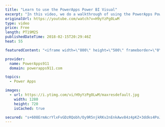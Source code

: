 ```yaml
---
title: "Learn to use the PowerApps Power BI Visual"
excerpt: "In this video, we do a walkthrough of using the PowerApps Power BI visual that is in preview. This allows you to add an actionable app to your actionable Power BI Report. Very cool stuff.  Learn PowerApps by connecting to SharePoint Online https://www.youtube.com/watch?v=BnYe_7fpZRM  Learn PowerApps"
originalUrl: https://youtube.com/watch?v=H9yYzPg0LwM
type: video
price: Free
length: PT19M2S
publishedDateTime: 2018-02-15T20:29:46Z
heat: 55

featuredContent: "<iframe width=\"800\" height=\"500\" frameborder=\"0\" src=\"https://www.youtube.com/embed/H9yYzPg0LwM\" allow=\"accelerometer; autoplay; encrypted-media; gyroscope; picture-in-picture\" allowfullscreen></iframe>"

provider:
  name: PowerApps911
  domain: powerapps911.com

topics:
  - Power Apps

images:
  - url: https://i.ytimg.com/vi/H9yYzPg0LwM/maxresdefault.jpg
    width: 1280
    height: 720
    isCached: true

secured: "s+608ErmAcrYlxFvGDzRQobh/Oy9R5njkRKv2nEnkAwv84z4pKZ+3ddks4PoJM2FZKlmT5BpshjXQfIFa8ItwJ3EdXokMmSD1ZcpcJ1tN633YzUrZtir0gcm+2uUA9Fhy8bCrAM7bNK1/DlJl2Jxt282mPoe+N6icAI+64diAm7HQ83mW4e/SK9xbPVpaMC/zYX0GWtZjADhVY0ZElK3wBqL/Jb2ICBgpOkRiABRj9j3TMslzB6z653JSFXwqydAomOkwULWAHnnYy4dlvbPcXHSi3CBcY3Z6P1KK9JT4Lln9kwPbKenPbLv8SyuUa3lAYwMJVtO+113gzVdcs1CVJXD9zBhh0+fr9umU50NQrNrtAIEPo/uwZ3SapXX/EouWu8DyVorczFmnLCtuG7a5MzIeyYx9xF3Itx9JifgrlA=;G7+J84TSJsDcS+kM4CLEyA=="
---
```


